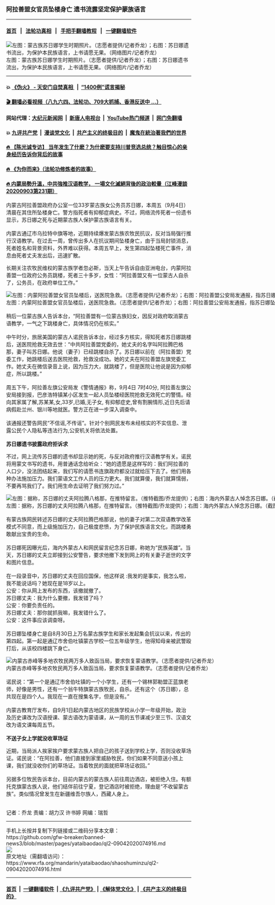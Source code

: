 ### 阿拉善盟女官员坠楼身亡  遗书流露坚定保护蒙族语言
------------------------

#### [首页](https://github.com/gfw-breaker/banned-news3/blob/master/README.md) &nbsp;&nbsp;|&nbsp;&nbsp; [法轮功真相](https://github.com/begood0513/basic/blob/master/README.md)  &nbsp;&nbsp;|&nbsp;&nbsp; [手把手翻墙教程](https://github.com/gfw-breaker/guides/wiki)  &nbsp;&nbsp;|&nbsp;&nbsp; [一键翻墙软件](https://github.com/gfw-breaker/nogfw/blob/master/README.md)  



<div id="headerimg">
 <img alt="左图：蒙古族苏日娜学生时期照片。（志愿者提供/记者乔龙）；右图：苏日娜遗书流出，为保护本民族语言，上书请愿无果。（网络图片/记者乔龙）" src="https://www.rfa.org/mandarin/yataibaodao/shaoshuminzu/ql2-09042020074916.html/m0904-ql2p2ab.jpg/@@images/6219de97-7948-4ef7-b0cb-9d6c8b9905cf.jpeg" title="左图：蒙古族苏日娜学生时期照片。（志愿者提供/记者乔龙）；右图：苏日娜遗书流出，为保护本民族语言，上书请愿无果。（网络图片/记者乔龙）"/>
 <div id="headerimgcontents">
  <div id="headerimgcaption">
   <span>
    左图：蒙古族苏日娜学生时期照片。（志愿者提供/记者乔龙）；右图：苏日娜遗书流出，为保护本民族语言，上书请愿无果。（网络图片/记者乔龙）
   </span>
   <!-- zoomattribute -->
  </div>
  <!-- headerimgcaption -->
 </div>
 <!-- headerimagecontents -->
</div>

<hr/>


#### 💥 [《伪火》 - 天安门自焚真相 ](http://141.164.51.119:10000/videos/blog/weihuo.html)&nbsp; |&nbsp; [“1400例”谎言揭秘  ](http://141.164.51.119:10000/videos/blog/jiexi1400.html)

#### [ 🎬  翻墙必看视频（八九六四、法轮功、709大抓捕、香港反送中 ...）](https://github.com/gfw-breaker/links/blob/master/banned.md)

#### 网站代理：[大纪元新闻网](http://167.172.10.89:10080/gb/) &nbsp;|&nbsp; [新唐人电视台](http://167.172.10.89:8808/gb/)  &nbsp;|&nbsp; [YouTube热门频道](http://158.247.203.241/youtube.html) &nbsp;|&nbsp; [网门免翻墙](http://158.247.203.241:11000/show.aspx?name=ogHome)

#### 💥 [九评共产党](http://141.164.51.119:10000/videos/res/jiuping/)&nbsp; |&nbsp; [漫谈党文化](http://141.164.51.119:10000/videos/res/mtdwh/)&nbsp; |&nbsp; [共产主义的终极目的](http://141.164.51.119:10000/videos/res/zjmd/)&nbsp; |&nbsp; [魔鬼在統治著我們的世界](http://141.164.51.119:10000/videos/res/TheSpecter/)  

#### [ 🔥  【陈光诚专访】 当年发生了什麽？为什麽要支持川普竞选总统？触目惊心的亲身经历告诉你背后的故事](http://141.164.51.119:10000/videos/news/cgc02.html)

#### [ 🔥  《为你而来》（法轮功修炼者的故事）](http://141.164.51.119:10000/videos/news/ComingForYou.html)

#### [ 🔥  内蒙局勢升溫，中共強推汉语教学， 一場文化滅絕背後的政治較量（江峰漫談20200903第231期）](http://141.164.51.119:10000/videos/news/jf03.html)

<div id="storytext">
 <div>
  <div class="slot_header">
  </div>
 </div>
 <p>
 </p>
 <p>
  内蒙古阿拉善盟政府办公室一位33岁蒙古族女公务员苏日娜，本周五（9月4日）清晨在其住所坠楼身亡。警方指死者有抑郁症病史。不过，网络流传死者一份遗书显示，苏日娜之死与近期蒙古族人保护蒙古族语言有关。
  <br/>
  <br/>
  内蒙古通辽市乌拉特中旗等地，近期持续爆发蒙古族农牧民抗议，反对当局强行推行汉语教学。在过去一周，曾传出多人在抗议期间坠楼身亡，由于当局封锁消息，死者姓名和背景资料，外界难以获得。本周五早上，发生第四起坠楼死亡事件，消息由死者丈夫发出后，迅速扩散。
 </p>
 <p>
 </p>
 <p>
 </p>
 <p>
  长期关注农牧民维权的蒙古族学者忽必斯，当天上午告诉自由亚洲电台，内蒙阿拉善盟一位政府公务员跳楼，死者三十多岁，女性：“阿拉善盟又有一位蒙古人自杀了，公务员，在政府单位工作。”
 </p>
 <p>
 </p>
 <p>
  <div class="image-inline captioned" style="width:1500px;">
   <div style="width:1500px;">
    <img alt="左图：内蒙阿拉善盟女官员坠楼后，送医院急救。（志愿者提供/记者乔龙）；右图：阿拉善盟公安局发通报，指苏日娜坠楼系因抑郁症。（截图/乔龙提供）" src="https://www.rfa.org/mandarin/yataibaodao/shaoshuminzu/ql2-09042020074916.html/m0904-ql2p1-5.jpg" title="左图：内蒙阿拉善盟女官员坠楼后，送医院急救。（志愿者提供/记者乔龙）；右图：阿拉善盟公安局发通报，指苏日娜坠楼系因抑郁症。（截图/乔龙提供）"/>
   </div>
   <div class="image-caption">
    <span style="width:1500px;">
     左图：内蒙阿拉善盟女官员坠楼后，送医院急救。（志愿者提供/记者乔龙）；右图：阿拉善盟公安局发通报，指苏日娜坠楼系因抑郁症。（截图/乔龙提供）
    </span>
    <span class="copyright">
    </span>
   </div>
  </div>
  <br/>
  稍后一位蒙古族人告诉本台，“阿拉善盟有一位蒙古族妇女，因反对政府取消蒙古语教学，一气之下跳楼身亡，具体情况仍在核实。”
  <br/>
  <br/>
  中午时分，旅居美国的蒙古人诺民告诉本台，经过多方核实，得知死者苏日娜跳楼后，送医院抢救无效去世：“中共阿拉善盟党委的，她丈夫的名字叫阿拉腾巴格那，妻子叫苏日娜。他说（妻子）已经跳楼自杀了。苏日娜以前在（阿拉善盟）党委工作，她跳楼后送去医院抢救，抢救没成功。她的丈夫在阿拉善盟左旗党委工作。她丈夫在微信录音上说，因为压力大，就跳楼了，但是医院让他说是因为抑郁症，所以跳楼。”
  <br/>
  <br/>
  周五下午，阿拉善左旗公安局发《警情通报》称，9月4日 7时40分, 阿拉善左旗公安局接到报，巴彦浩特镇某小区发生一起人员坠楼经医院抢救无效死亡的警情。经向其家属了解,苏某某,女,33岁,已婚,无子女, 有抑郁症史,曾有割腕情形,近日先后请病假赴兰州、银川等地就医。警方正在进一步深入调查中。
  <br/>
  <br/>
  该通报还警告网民“不信谣,不传谣”。针对个别网民发布未经核实的不实信息、泄露公民个人隐私等违法行为,公安机关将依法处置。
  <br/>
  <b>
   <br/>
   苏日娜遗书披露政府拒诉求
  </b>
 </p>
 <p>
  不过，网上流传苏日娜的遗书却显示她的死，与反对政府推行汉语教学有关。诺民将用蒙文书写的遗书，用普通话念给听众：“她的遗愿是这样写的：我们阿拉善的人口少，没法团结起来，我们写的请愿书连旗政府都没过就给压下去了。他们用各种办法施加压力。我们蒙语文工作人员的压力更大。我们就算傻，我们就算懦弱，不要再骂我们了。我们用生命去证明了我们努力过。”
 </p>
 <p>
 </p>
 <p>
 </p>
 <p>
  <div class="image-inline captioned" style="width:1500px;">
   <div style="width:1500px;">
    <img alt="左图：据称，苏日娜的丈夫阿拉腾八格那，在推特留言。（推特截图/乔龙提供）；右图：海内外蒙古人悼念苏日娜。（截图/乔龙提供）" src="https://www.rfa.org/mandarin/yataibaodao/shaoshuminzu/ql2-09042020074916.html/m0904-ql2p34.jpg" title="左图：据称，苏日娜的丈夫阿拉腾八格那，在推特留言。（推特截图/乔龙提供）；右图：海内外蒙古人悼念苏日娜。（截图/乔龙提供）"/>
   </div>
   <div class="image-caption">
    <span style="width:1500px;">
     左图：据称，苏日娜的丈夫阿拉腾八格那，在推特留言。（推特截图/乔龙提供）；右图：海内外蒙古人悼念苏日娜。（截图/乔龙提供）
    </span>
    <span class="copyright">
    </span>
   </div>
  </div>
  <br/>
  有蒙古族网民转述苏日娜的丈夫阿拉腾巴格那说，他的妻子对第二次双语教学改革模式不同意，而上级施加压力，自己极度悲愤，为了保护民族语言文化，而跳楼勇敢献出宝贵的生命。
  <br/>
  <br/>
  苏日娜死因曝光后，海内外蒙古人和网民留言纪念苏日娜，称她为“民族英雄”。当天，苏日娜的丈夫立即接到公安警告，要求他撤下发到网上的有关妻子逝世的文字和图片信息。
  <br/>
  <br/>
  在一段录音中，苏日娜的丈夫在回应国保，他这样说 :我发的是事实，我怎么啦，我不能说话吗？她现在是18岁以上。
  <br/>
  公安：你从网上发布的东西，该撤就撤了。
  <br/>
  苏日娜丈夫：我为什么要撤，我发错了吗？
  <br/>
  公安：你要负责任的。
  <br/>
  苏日娜丈夫：那你就抓我嘛，我发错什么了。
  <br/>
  公安：这件事应该调查呀。
  <br/>
  <br/>
  苏日娜坠楼身亡是自8月30日上万名蒙古族学生和家长发起集会抗议以来，传出的第四起。第一起是通辽市舍伯吐镇蒙古学校一位五年级学生，他得知母亲被武警殴打后，从该校四楼跳下身亡。
 </p>
 <p>
 </p>
 <p>
  <div class="image-inline captioned" style="width:1440px;">
   <div style="width:1440px;">
    <img alt="内蒙古赤峰等多地农牧民两万多人致函当局，要求恢复蒙语教学。（志愿者提供/记者乔龙）" src="https://www.rfa.org/mandarin/yataibaodao/shaoshuminzu/ql2-09042020074916.html/m0904-ql2p6.jpg" title="内蒙古赤峰等多地农牧民两万多人致函当局，要求恢复蒙语教学。（志愿者提供/记者乔龙）"/>
   </div>
   <div class="image-caption">
    <span style="width:1440px;">
     内蒙古赤峰等多地农牧民两万多人致函当局，要求恢复蒙语教学。（志愿者提供/记者乔龙）
    </span>
    <span class="copyright">
    </span>
   </div>
  </div>
  <br/>
  诺民说：“第一个是通辽市舍伯吐镇的一个小学生，还有一个锡林郭勒盟正蓝旗老师，好像是男性，还有一个翁牛特旗蒙古族牧民，自杀。还有这个（苏日娜），总共现在是四个人。我现在一直在搜集名字，但是没有。”
  <br/>
  <br/>
  内蒙古教育厅发布，自9月1日起内蒙古地区的民族学校从小学一年级开始，政治及历史课改为汉语授课、蒙古语改为蒙语课，从一周的五节课减少至三节、汉语文改为语文课每周五节。
  <br/>
  <br/>
  <b>
   不送子女上学就没收草场证
  </b>
 </p>
 <p>
  近期，当局派人挨家挨户要求蒙古族人把自己的孩子送到学校上学，否则没收草场证。诺民说：“在阿拉善，他们直接到家里威胁牧民，你们如果不同意送小孩上课，我们就没收你们的草场证。当着牧民的面就把草场证收回。”
  <br/>
  <br/>
  另据多位牧民告诉本台，目前内蒙古的蒙古族人前往周边酒店，被拒绝入住。有额托克旗蒙古族人说，他们结伴前往宁夏，登记酒店时被拒绝，理由是“不收留蒙古族”。类似情况曾发生在新疆维吾尔族人，西藏人身上。
  <br/>
  <br/>
 </p>
 <p>
  记者：乔龙 责编：胡力汉 许书婷 网编：瑞哲
 </p>
</div>

<hr/>
手机上长按并复制下列链接或二维码分享本文章：<br/>
https://github.com/gfw-breaker/banned-news3/blob/master/pages/yataibaodao/ql2-09042020074916.md <br/>
<a href='https://github.com/gfw-breaker/banned-news3/blob/master/pages/yataibaodao/ql2-09042020074916.md'><img src='https://github.com/gfw-breaker/banned-news3/blob/master/pages/yataibaodao/ql2-09042020074916.md.png'/></a> <br/>
原文地址（需翻墙访问）：https://www.rfa.org/mandarin/yataibaodao/shaoshuminzu/ql2-09042020074916.html


------------------------
#### [首页](https://github.com/gfw-breaker/banned-news3/blob/master/README.md) &nbsp;|&nbsp; [一键翻墙软件](https://github.com/gfw-breaker/nogfw/blob/master/README.md) &nbsp;| [《九评共产党》](https://github.com/gfw-breaker/9ping.md/blob/master/README.md#九评之一评共产党是什么) | [《解体党文化》](https://github.com/gfw-breaker/jtdwh.md/blob/master/README.md) | [《共产主义的终极目的》](https://github.com/gfw-breaker/gczydzjmd.md/blob/master/README.md)


<img src='http://gfw-breaker.win/banned-news3/pages/yataibaodao/ql2-09042020074916.md' width='0px' height='0px'/>
